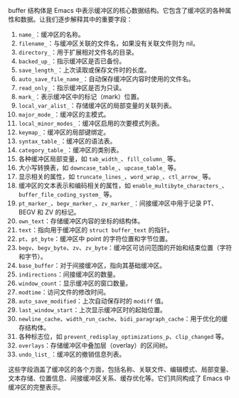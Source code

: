 buffer 结构体是 Emacs 中表示缓冲区的核心数据结构。它包含了缓冲区的各种属性和数据。让我们逐步解释其中的重要字段：

1. `name_`：缓冲区的名称。
2. `filename_`：与缓冲区关联的文件名，如果没有关联文件则为 nil。
3. `directory_`：用于扩展相对文件名的目录。
4. `backed_up_`：指示缓冲区是否已备份。
5. `save_length_`：上次读取或保存文件时的长度。
6. `auto_save_file_name_`：自动保存缓冲区内容时使用的文件名。
7. `read_only_`：指示缓冲区是否为只读。
8. `mark_`：表示缓冲区中的标记（mark）位置。
9. `local_var_alist_`：存储缓冲区的局部变量的关联列表。
10. `major_mode_`：缓冲区的主模式。
11. `local_minor_modes_`：缓冲区启用的次要模式列表。
12. `keymap_`：缓冲区的局部键绑定。
13. `syntax_table_`：缓冲区的语法表。
14. `category_table_`：缓冲区的类别表。
15. 各种缓冲区局部变量，如 `tab_width_`、`fill_column_` 等。
16. 大小写转换表，如 `downcase_table_`、`upcase_table_` 等。
17. 显示相关的属性，如 `truncate_lines_`、`word_wrap_`、`ctl_arrow_` 等。
18. 缓冲区的文本表示和编码相关的属性，如 `enable_multibyte_characters_`、`buffer_file_coding_system_` 等。
19. `pt_marker_`、`begv_marker_`、`zv_marker_`：间接缓冲区中用于记录 PT、BEGV 和 ZV 的标记。
20. `own_text`：存储缓冲区内容的坐标的结构体。
21. `text`：指向用于缓冲区的 `struct buffer_text` 的指针。
22. `pt`、`pt_byte`：缓冲区中 point 的字符位置和字节位置。
23. `begv`、`begv_byte`、`zv`、`zv_byte`：缓冲区可访问范围的开始和结束位置（字符和字节）。
24. `base_buffer`：对于间接缓冲区，指向其基础缓冲区。
25. `indirections`：间接缓冲区的数量。
26. `window_count`：显示缓冲区的窗口数量。
27. `modtime`：访问文件的修改时间。
28. `auto_save_modified`：上次自动保存时的 `modiff` 值。
29. `last_window_start`：上次显示缓冲区时的起始位置。
30. `newline_cache`、`width_run_cache`、`bidi_paragraph_cache`：用于优化的缓存结构体。
31. 各种标志位，如 `prevent_redisplay_optimizations_p`、`clip_changed` 等。
32. `overlays`：存储缓冲区中叠加层（overlay）的区间树。
33. `undo_list_`：缓冲区的撤销信息列表。

这些字段涵盖了缓冲区的各个方面，包括名称、关联文件、编辑模式、局部变量、文本存储、位置信息、间接缓冲区关系、缓存优化等。它们共同构成了 Emacs 中缓冲区的完整表示。